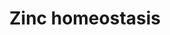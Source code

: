---
annotations:
- id: PW:0000355
  parent: regulatory pathway
  type: Pathway Ontology
  value: homeostasis pathway
authors:
- GIOVANNA VALENTI
- Trovato angela
- Egonw
- Khanspers
- Mkutmon
- MaintBot
description: Zinc is a transition metal and catalytic cofactor involved in many biological
  processes such as proliferation, development and differentiation, regulation of
  DNA synthesis, genomic stability, cell activation, RNA transcription, immune function.
  Zinc homeostasis in cells is ensured by various protein families including zinc
  transporters, zinc-binding proteins (Metallothioneins, MTs), transcription factors
  (MTF1-2). ZnT (1-10) transporters are responsible of zinc efflux and are assigned
  to the SLC30A family while ZIP (1-14) transporters are responsible for the influx
  of zinc into the cytoplasm and are assigned to the SLC39A family. Zn2+ enters into
  the cell by the ZIP transporters, and once inside the cell is available to bind
  metalloproteins (MT) which deliver to ZnT, or the zinc can bind to directly ZnTs
  and then deliver in the organelles / vesicles or lead outside the cell. Elevated
  zinc levels have been reported in different tumour tissue, such as breast and lung
  cancer
last-edited: 2022-01-27
organisms:
- Homo sapiens
redirect_from:
- /index.php/Pathway:WP3529
- /instance/WP3529
revision: null
schema-jsonld:
- '@context': https://schema.org/
  '@id': https://wikipathways.github.io/pathways/WP3529.html
  '@type': Dataset
  creator:
    '@type': Organization
    name: WikiPathways
  description: Zinc is a transition metal and catalytic cofactor involved in many
    biological processes such as proliferation, development and differentiation, regulation
    of DNA synthesis, genomic stability, cell activation, RNA transcription, immune
    function. Zinc homeostasis in cells is ensured by various protein families including
    zinc transporters, zinc-binding proteins (Metallothioneins, MTs), transcription
    factors (MTF1-2). ZnT (1-10) transporters are responsible of zinc efflux and are
    assigned to the SLC30A family while ZIP (1-14) transporters are responsible for
    the influx of zinc into the cytoplasm and are assigned to the SLC39A family. Zn2+
    enters into the cell by the ZIP transporters, and once inside the cell is available
    to bind metalloproteins (MT) which deliver to ZnT, or the zinc can bind to directly
    ZnTs and then deliver in the organelles / vesicles or lead outside the cell. Elevated
    zinc levels have been reported in different tumour tissue, such as breast and
    lung cancer
  keywords:
  - MT1A
  - MT1B
  - MT1E
  - MT1F
  - MT1G
  - MT1H
  - MT1L
  - MT1M
  - MT1X
  - MT2A
  - MT3
  - MT4
  - MTF1
  - SLC30A1
  - SLC30A10
  - SLC30A2
  - SLC30A3
  - SLC30A4
  - SLC30A5
  - SLC30A6
  - SLC30A7
  - SLC30A8
  - SLC30A9
  - SLC39A1
  - SLC39A10
  - SLC39A11
  - SLC39A12
  - SLC39A13
  - SLC39A14
  - SLC39A2
  - SLC39A3
  - SLC39A4
  - SLC39A5
  - SLC39A6
  - SLC39A7
  - SLC39A8
  - SLC39A9
  - Zn++
  license: CC0
  name: Zinc homeostasis
seo: CreativeWork
title: Zinc homeostasis
wpid: WP3529
---